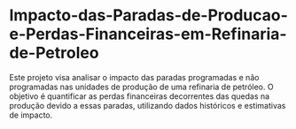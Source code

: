 # Impacto-das-Paradas-de-Producao-e-Perdas-Financeiras-em-Refinaria-de-Petroleo
Este projeto visa analisar o impacto das paradas programadas e não programadas nas unidades de produção de uma refinaria de petróleo. O objetivo é quantificar as perdas financeiras decorrentes das quedas na produção devido a essas paradas, utilizando dados históricos e estimativas de impacto.
